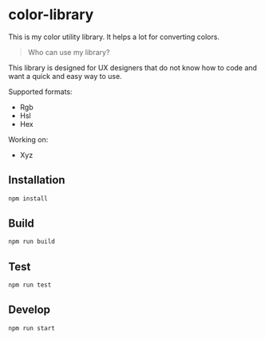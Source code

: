 # color-library
This is my color utility library. It helps a lot for converting colors.

> Who can use my library?

This library is designed for UX designers that do not know how to code and want a quick and easy way to use.

Supported formats:
  * Rgb
  * Hsl
  * Hex

Working on:
  * Xyz

## Installation
```javascript
npm install
```

## Build
```javascript
npm run build
```

## Test
```javascript
npm run test
```

## Develop
```javascript
npm run start
```